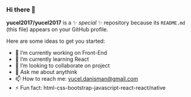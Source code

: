 ### Hi there 👋


**yucel2017/yucel2017** is a ✨ _special_ ✨ repository because its `README.md` (this file) appears on your GitHub profile.

Here are some ideas to get you started:

- 🔭 I’m currently working on Front-End
- 🌱 I’m currently learning React
- 👯 I’m looking to collaborate on project
- 💬 Ask me about anythink
- 📫 How to reach me: yucel.danisman@gmail.com
- ⚡ Fun fact: html-css-bootstrap-javascript-react-react/native

